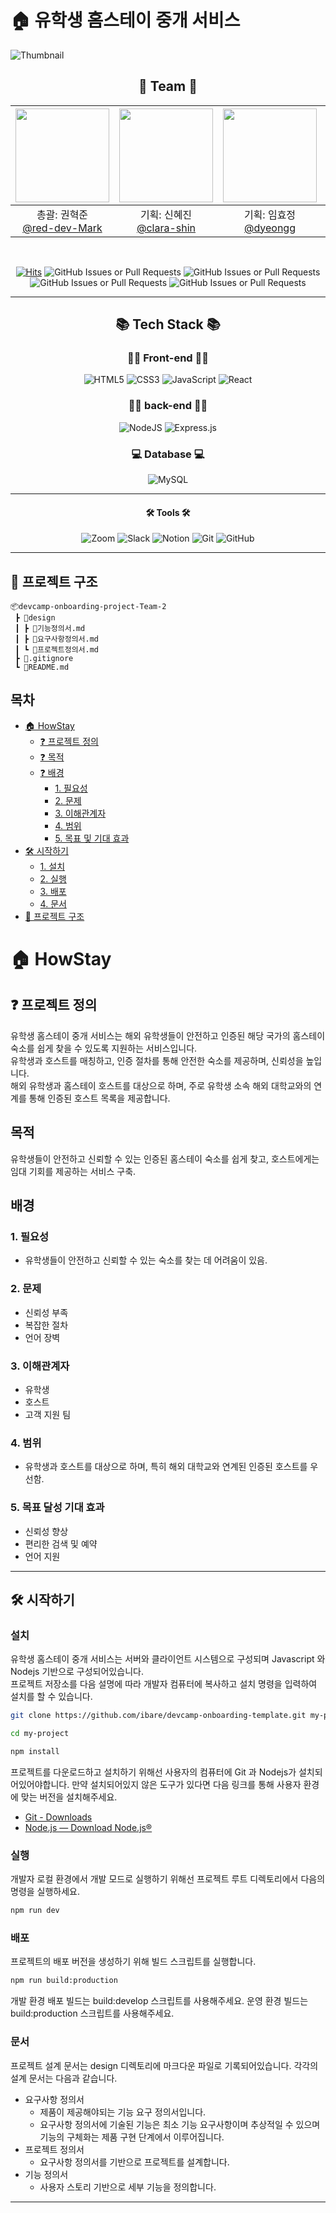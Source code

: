 # 🏠 유학생 홈스테이 중개 서비스
![Thumbnail](https://github.com/red-dev-Mark/devcamp-onboarding-project-Team-2/assets/170427166/641a78b2-db58-44c9-abfa-0cb2360d5684)

<div align=center>
 
## 👋 Team 👋
|<img src="https://avatars.githubusercontent.com/u/93127663?v=4" width="150" height="150"/>|<img src="https://avatars.githubusercontent.com/u/27764950?v=4" width="150" height="150"/>|<img src="https://avatars.githubusercontent.com/u/170402797?v=4" width="150" height="150"/>|<img src="https://avatars.githubusercontent.com/u/170427166?v=4" width="150" height="150"/>|<img src="https://avatars.githubusercontent.com/u/70564622?v=4" width="150" height="150"/>|
|:-:|:-:|:-:|:-:|:-:|
|총괄: 권혁준<br/>[@red-dev-Mark](https://github.com/red-dev-Mark)|기획: 신혜진<br/>[@clara-shin](https://github.com/clara-shin)|기획: 임효정 <br/>[@dyeongg](https://github.com/dyeongg)|디자인: 김난아<br/>[@nanafromjeju](https://github.com/nanafromjeju)|디자인: 송병훈<br/>[@sbs1253](https://github.com/sbs1253)|
<br/>
</div>

<div align=center>
	
[![Hits](https://hits.seeyoufarm.com/api/count/incr/badge.svg?url=https%3A%2F%2Fgithub.com%2Fred-dev-Mark%2Fdevcamp-onboarding-project-Team-2&count_bg=%2379C83D&title_bg=%23555555&icon=&icon_color=%23E7E7E7&title=hits&edge_flat=false)](https://hits.seeyoufarm.com)
![GitHub Issues or Pull Requests](https://img.shields.io/github/issues/red-dev-Mark/devcamp-onboarding-project-Team-2)
![GitHub Issues or Pull Requests](https://img.shields.io/github/issues-closed/red-dev-Mark/devcamp-onboarding-project-Team-2)
![GitHub Issues or Pull Requests](https://img.shields.io/github/issues-pr/red-dev-Mark/devcamp-onboarding-project-Team-2?color=0088ff)
![GitHub Issues or Pull Requests](https://img.shields.io/github/issues-pr-closed/red-dev-Mark/devcamp-onboarding-project-Team-2?color=0088ff)
</div>

---

<div align=center>
 
## 📚 Tech Stack 📚
</div>

<div align=center>

### 🧑‍💻 Front-end 🧑‍💻
![HTML5](https://img.shields.io/badge/html5-%23E34F26.svg?style=for-the-badge&logo=html5&logoColor=white)
![CSS3](https://img.shields.io/badge/css3-%231572B6.svg?style=for-the-badge&logo=css3&logoColor=white)
![JavaScript](https://img.shields.io/badge/javascript-%23323330.svg?style=for-the-badge&logo=javascript&logoColor=%23F7DF1E)
![React](https://img.shields.io/badge/react-%2320232a.svg?style=for-the-badge&logo=react&logoColor=%2361DAFB)

### 🧑‍💻 back-end 🧑‍💻
![NodeJS](https://img.shields.io/badge/node.js-6DA55F?style=for-the-badge&logo=node.js&logoColor=white)
![Express.js](https://img.shields.io/badge/express.js-%23404d59.svg?style=for-the-badge&logo=express&logoColor=%2361DAFB)

### 💻 Database 💻
![MySQL](https://img.shields.io/badge/mysql-4479A1.svg?style=for-the-badge&logo=mysql&logoColor=white)
</div>

-----

<div align=center>

#### 🛠 Tools 🛠
</div>

<div align=center>

![Zoom](https://img.shields.io/badge/Zoom-2D8CFF?style=for-the-badge&logo=zoom&logoColor=white)
![Slack](https://img.shields.io/badge/Slack-4A154B?style=for-the-badge&logo=slack&logoColor=white)
![Notion](https://img.shields.io/badge/Notion-%23000000.svg?style=for-the-badge&logo=notion&logoColor=white)
![Git](https://img.shields.io/badge/git-%23F05033.svg?style=for-the-badge&logo=git&logoColor=white)
![GitHub](https://img.shields.io/badge/github-%23121011.svg?style=for-the-badge&logo=github&logoColor=white)
</div>

---
## 📄 프로젝트 구조
```
📦devcamp-onboarding-project-Team-2
 ┣ 📂design
 ┃ ┣ 📜기능정의서.md
 ┃ ┣ 📜요구사항정의서.md
 ┃ ┗ 📜프로젝트정의서.md
 ┣ 📜.gitignore
 ┗ 📜README.md
```
## 목차
- [🏠 HowStay ](#-howstay)
  - [❓ 프로젝트 정의  ](#-프로젝트-정의)
  - [❓ 목적  ](#목적)
  - [❓ 배경  ](#배경)
    - [1. 필요성  ](#1-필요성)
    - [2. 문제 ](#2-문제)
    - [3. 이해관계자  ](#3-이해관계자)
    - [4. 범위  ](#4-범위)
    - [5. 목표 및 기대 효과  ](#5-목표-달성-기대-효과)
- [🛠 시작하기](#-시작하기)
  - [1. 설치](#설치)
  - [2. 실행](#실행)
  - [3. 배포](#배포)
  - [4. 문서](#문서)
- [📄 프로젝트 구조](#-프로젝트-구조)


# 🏠 HowStay

## ❓ 프로젝트 정의

유학생 홈스테이 중개 서비스는 해외 유학생들이 안전하고 인증된 해당 국가의 홈스테이 숙소를 쉽게 찾을 수 있도록 지원하는 서비스입니다.<br>
유학생과 호스트를 매칭하고, 인증 절차를 통해 안전한 숙소를 제공하며, 신뢰성을 높입니다.<br>
해외 유학생과 홈스테이 호스트를 대상으로 하며, 주로 유학생 소속 해외 대학교와의 연계를 통해 인증된 호스트 목록을 제공합니다.

## 목적
유학생들이 안전하고 신뢰할 수 있는 인증된 홈스테이 숙소를 쉽게 찾고, 호스트에게는 임대 기회를 제공하는 서비스 구축.

## 배경

### 1. 필요성
- 유학생들이 안전하고 신뢰할 수 있는 숙소를 찾는 데 어려움이 있음.

### 2. 문제
- 신뢰성 부족
- 복잡한 절차
- 언어 장벽

### 3. 이해관계자
- 유학생
- 호스트
- 고객 지원 팀

### 4. 범위
- 유학생과 호스트를 대상으로 하며, 특히 해외 대학교와 연계된 인증된 호스트를 우선함.

### 5. 목표 달성 기대 효과
- 신뢰성 향상
- 편리한 검색 및 예약
- 언어 지원

---

## 🛠 시작하기
### 설치

유학생 홈스테이 중개 서비스는 서버와 클라이언트 시스템으로 구성되며 Javascript 와 Nodejs 기반으로 구성되어있습니다.<br>
프로젝트 저장소를 다음 설명에 따라 개발자 컴퓨터에 복사하고 설치 명령을 입력하여 설치를 할 수 있습니다.

```bash
git clone https://github.com/ibare/devcamp-onboarding-template.git my-project

cd my-project

npm install
```

프로젝트를 다운로드하고 설치하기 위해선 사용자의 컴퓨터에 Git 과 Nodejs가 설치되어있어야합니다.
만약 설치되어있지 않은 도구가 있다면 다음 링크를 통해 사용자 환경에 맞는 버전을 설치해주세요.

* [Git - Downloads](https://git-scm.com/downloads)
* [Node.js — Download Node.js®](https://nodejs.org/en/download/current)

### 실행

개발자 로컬 환경에서 개발 모드로 실행하기 위해선 프로젝트 루트 디렉토리에서 다음의 명령을 실행하세요.

```bash
npm run dev 
```

### 배포

프로젝트의 배포 버전을 생성하기 위해 빌드 스크립트를 실행합니다.

```bash
npm run build:production
```

개발 환경 배포 빌드는 build:develop 스크립트를 사용해주세요. 
운영 환경 빌드는 build:production 스크립트를 사용해주세요.


### 문서

프로젝트 설계 문서는 design 디렉토리에 마크다운 파일로 기록되어있습니다.
각각의 설계 문서는 다음과 같습니다.

* 요구사항 정의서 
  * 제품이 제공해야되는 기능 요구 정의서입니다.
  * 요구사항 정의서에 기술된 기능은 최소 기능 요구사항이며 추상적일 수 있으며 기능의 구체화는 제품 구현 단계에서 이루어집니다.
* 프로젝트 정의서
  * 요구사항 정의서를 기반으로 프로젝트를 설계합니다.
* 기능 정의서
  * 사용자 스토리 기반으로 세부 기능을 정의합니다.
---


